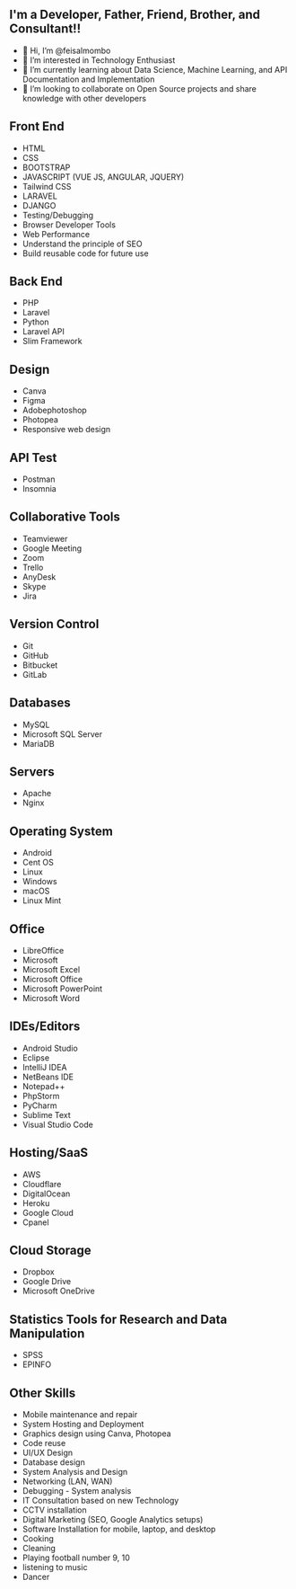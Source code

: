 ## **I'm a Developer, Father, Friend, Brother, and Consultant!!**
- 👋 Hi, I’m @feisalmombo
- 👀 I’m interested in Technology Enthusiast
- 🌱 I’m currently learning about Data Science, Machine Learning, and API Documentation and Implementation
- 💞️ I’m looking to collaborate on Open Source projects and share knowledge with other developers

<!---
feisalmombo/feisalmombo is a ✨ special ✨ repository because its `README.md` (this file) appears on your GitHub profile.
You can click the Preview link to take a look at your changes.
--->

<!---![GitHub Stats](https://github-readme-stats.vercel.app/api?username=feisalmombo&show_icons=true&theme=radical)--->
## **Front End**
- HTML
- CSS
- BOOTSTRAP
- JAVASCRIPT (VUE JS, ANGULAR, JQUERY)
- Tailwind CSS
- LARAVEL
- DJANGO
- Testing/Debugging
- Browser Developer Tools
- Web Performance
- Understand the principle of SEO
- Build reusable code for future use

## **Back End**
- PHP
- Laravel
- Python
- Laravel API
- Slim Framework
 
 ## **Design**
 - Canva
 - Figma
 - Adobephotoshop
 - Photopea
 - Responsive web design

## **API Test**
- Postman
- Insomnia

## **Collaborative Tools**
- Teamviewer
- Google Meeting
- Zoom
- Trello
- AnyDesk
- Skype
- Jira
 
## **Version Control**
- Git
- GitHub
- Bitbucket
- GitLab

## **Databases**
- MySQL
- Microsoft SQL Server	
- MariaDB

## **Servers**
- Apache
- Nginx

## **Operating System**
- Android
- Cent OS	
- Linux
- Windows
- macOS
- Linux Mint	

## **Office**
- LibreOffice	
- Microsoft
- Microsoft Excel	
- Microsoft Office	
- Microsoft PowerPoint	
- Microsoft Word	

## **IDEs/Editors**
- Android Studio	
- Eclipse
- IntelliJ IDEA	
- NetBeans IDE	
- Notepad++	
- PhpStorm
- PyCharm
- Sublime Text	
- Visual Studio Code	

## **Hosting/SaaS**
- AWS
- Cloudflare
- DigitalOcean
- Heroku
- Google Cloud	
- Cpanel

## **Cloud Storage**
- Dropbox	
- Google Drive	
- Microsoft OneDrive	

## **Statistics Tools for Research and Data Manipulation**
- SPSS
- EPINFO

## **Other Skills**
- Mobile maintenance and repair
- System Hosting and Deployment
- Graphics design using Canva, Photopea
- Code reuse
- UI/UX Design
- Database design
- System Analysis and Design
- Networking (LAN, WAN)
- Debugging - System analysis
- IT Consultation based on new Technology
- CCTV installation
- Digital Marketing (SEO, Google Analytics setups)
- Software Installation for mobile, laptop, and desktop
- Cooking
- Cleaning
- Playing football number 9, 10
- listening to music
- Dancer
